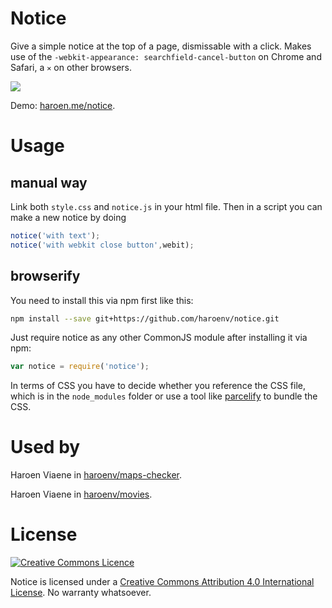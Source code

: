 # Notice

Give a simple notice at the top of a page, dismissable with a click. Makes use of the `-webkit-appearance: searchfield-cancel-button` on Chrome and Safari, a `✕` on other browsers.

![](https://i.imgur.com/grRUtGU.png)

Demo: [haroen.me/notice](https://haroen.me/notice).

# Usage

## manual way

Link both `style.css` and `notice.js` in your html file. Then in a script you can make a new notice by doing

```js
notice('with text');
notice('with webkit close button',webit);
```

## browserify
You need to install this via npm first like this:

```sh
npm install --save git+https://github.com/haroenv/notice.git
```

Just require notice as any other CommonJS module after installing it via npm:

```javascript
var notice = require('notice');
```

In terms of CSS you have to decide whether you reference the CSS file, which is in the `node_modules` folder or use a tool like [parcelify](https://www.npmjs.com/package/parcelify) to bundle the CSS. 

# Used by

Haroen Viaene in [haroenv/maps-checker](https://github.com/haroenv/maps-checker).

Haroen Viaene in [haroenv/movies](https://github.com/haroenv/movies).


# License

[![Creative Commons Licence](https://i.creativecommons.org/l/by/4.0/88x31.png)](http://creativecommons.org/licenses/by/4.0/)

Notice is licensed under a [Creative Commons Attribution 4.0 International License](http://creativecommons.org/licenses/by/4.0/). No warranty whatsoever.
